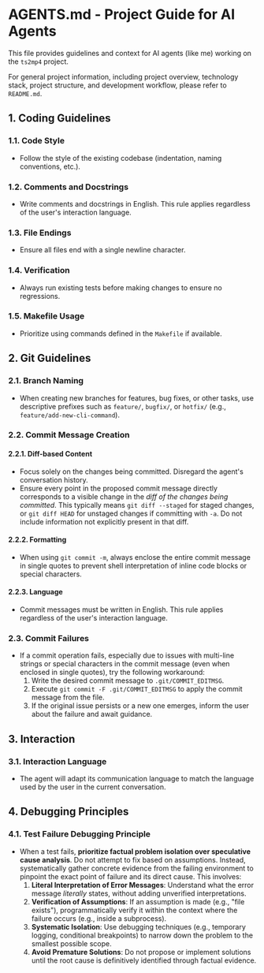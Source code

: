 # AGENTS.md - Project Guide for AI Agents

This file provides guidelines and context for AI agents (like me) working on the `ts2mp4` project.

For general project information, including project overview, technology stack, project structure, and development workflow, please refer to `README.md`.

## 1. Coding Guidelines

### 1.1. Code Style

*   Follow the style of the existing codebase (indentation, naming conventions, etc.).

### 1.2. Comments and Docstrings

*   Write comments and docstrings in English. This rule applies regardless of the user's interaction language.

### 1.3. File Endings

*   Ensure all files end with a single newline character.

### 1.4. Verification

*   Always run existing tests before making changes to ensure no regressions.

### 1.5. Makefile Usage

*   Prioritize using commands defined in the `Makefile` if available.

## 2. Git Guidelines

### 2.1. Branch Naming

*   When creating new branches for features, bug fixes, or other tasks, use descriptive prefixes such as `feature/`, `bugfix/`, or `hotfix/` (e.g., `feature/add-new-cli-command`).

### 2.2. Commit Message Creation

#### 2.2.1. Diff-based Content

*   Focus solely on the changes being committed. Disregard the agent's conversation history.
*   Ensure every point in the proposed commit message directly corresponds to a visible change in the *diff of the changes being committed*. This typically means `git diff --staged` for staged changes, or `git diff HEAD` for unstaged changes if committing with `-a`. Do not include information not explicitly present in that diff.

#### 2.2.2. Formatting

*   When using `git commit -m`, always enclose the entire commit message in single quotes to prevent shell interpretation of inline code blocks or special characters.

#### 2.2.3. Language

*   Commit messages must be written in English. This rule applies regardless of the user's interaction language.

### 2.3. Commit Failures

*   If a commit operation fails, especially due to issues with multi-line strings or special characters in the commit message (even when enclosed in single quotes), try the following workaround:
    1.  Write the desired commit message to `.git/COMMIT_EDITMSG`.
    2.  Execute `git commit -F .git/COMMIT_EDITMSG` to apply the commit message from the file.
    3.  If the original issue persists or a new one emerges, inform the user about the failure and await guidance.

## 3. Interaction

### 3.1. Interaction Language

*   The agent will adapt its communication language to match the language used by the user in the current conversation.

## 4. Debugging Principles

### 4.1. Test Failure Debugging Principle

*   When a test fails, **prioritize factual problem isolation over speculative cause analysis**. Do not attempt to fix based on assumptions. Instead, systematically gather concrete evidence from the failing environment to pinpoint the exact point of failure and its direct cause. This involves:
    1.  **Literal Interpretation of Error Messages**: Understand what the error message *literally* states, without adding unverified interpretations.
    2.  **Verification of Assumptions**: If an assumption is made (e.g., "file exists"), programmatically verify it within the context where the failure occurs (e.g., inside a subprocess).
    3.  **Systematic Isolation**: Use debugging techniques (e.g., temporary logging, conditional breakpoints) to narrow down the problem to the smallest possible scope.
    4.  **Avoid Premature Solutions**: Do not propose or implement solutions until the root cause is definitively identified through factual evidence.
